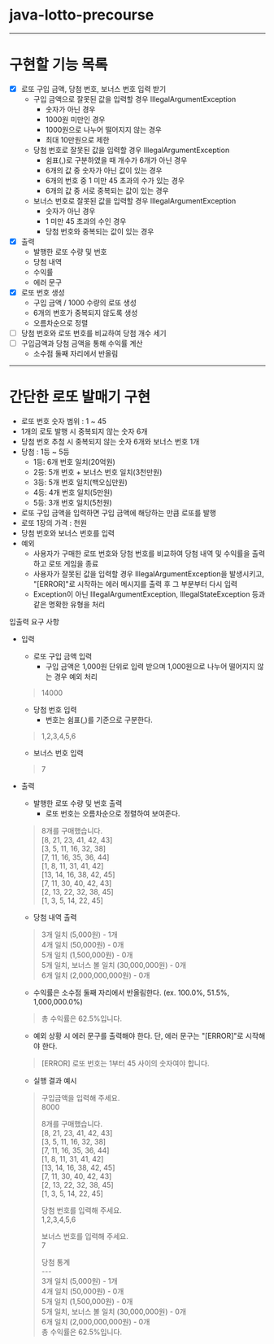 # java-lotto-precourse
- - - 
# 구현할 기능 목록
- [x] 로또 구입 금액, 당첨 번호, 보너스 번호 입력 받기
  - 구입 금액으로 잘못된 값을 입력할 경우 IllegalArgumentException
    - 숫자가 아닌 경우
    - 1000원 미만인 경우
    - 1000원으로 나누어 떨어지지 않는 경우
    - 최대 10만원으로 제한
  - 당첨 번호로 잘못된 값을 입력할 경우 IllegalArgumentException
    - 쉼표(,)로 구분하였을 때 개수가 6개가 아닌 경우
    - 6개의 값 중 숫자가 아닌 값이 있는 경우
    - 6개의 번호 중 1 미만 45 초과의 수가 있는 경우
    - 6개의 값 중 서로 중복되는 값이 있는 경우
  - 보너스 번호로 잘못된 값을 입력할 경우 IllegalArgumentException
    - 숫자가 아닌 경우
    - 1 미만 45 초과의 수인 경우
    - 당첨 번호와 중복되는 값이 있는 경우
- [x] 출력
  - 발행한 로또 수량 및 번호
  - 당첨 내역
  - 수익률
  - 에러 문구
- [x] 로또 번호 생성
  - 구입 금액 / 1000 수량의 로또 생성
  - 6개의 번호가 중복되지 않도록 생성
  - 오름차순으로 정렬
- [ ] 당첨 번호와 로또 번호를 비교하여 당첨 개수 세기
- [ ] 구입금액과 당첨 금액을 통해 수익률 계산
  - 소수점 둘째 자리에서 반올림
- - -
# 간단한 로또 발매기 구현
  * 로또 번호 숫자 범위 : 1 ~ 45   
  * 1개의 로토 발행 시 중복되지 않는 숫자 6개
  * 당첨 번호 추첨 시 중복되지 않는 숫자 6개와 보너스 번호 1개
  * 당첨 : 1등 ~ 5등
    * 1등: 6개 번호 일치(20억원)
    * 2등: 5개 번호 + 보너스 번호 일치(3천만원)
    * 3등: 5개 번호 일치(백오십만원)
    * 4등: 4개 번호 일치(5만원) 
    * 5등: 3개 번호 일치(5천원)
  * 로또 구입 금액을 입력하면 구입 금액에 해당하는 만큼 로또를 발행
  * 로또 1장의 가격 : 천원
  * 당첨 번호와 보너스 번호를 입력
  * 예외
    * 사용자가 구매한 로또 번호와 당첨 번호를 비교하여 당첨 내역 및 수익률을 출력하고 로또 게임을 종료
    * 사용자가 잘못된 값을 입력할 경우 IllegalArgumentException을 발생시키고, "[ERROR]"로 시작하는 에러 메시지를 출력 후 그 부분부터 다시 입력
    * Exception이 아닌 IllegalArgumentException, IllegalStateException 등과 같은 명확한 유형을 처리

입출력 요구 사항
* 입력
  * 로또 구입 금액 입력
    * 구입 금액은 1,000원 단위로 입력 받으며 1,000원으로 나누어 떨어지지 않는 경우 예외 처리
  > 14000
  * 당첨 번호 입력
    * 번호는 쉼표(,)를 기준으로 구분한다.
  > 1,2,3,4,5,6
  * 보너스 번호 입력
  > 7

* 출력
  * 발행한 로또 수량 및 번호 출력
    * 로또 번호는 오름차순으로 정렬하여 보여준다.
  > 8개를 구매했습니다.  
  > [8, 21, 23, 41, 42, 43]  
  > [3, 5, 11, 16, 32, 38]  
  > [7, 11, 16, 35, 36, 44]  
  > [1, 8, 11, 31, 41, 42]  
  > [13, 14, 16, 38, 42, 45]  
  > [7, 11, 30, 40, 42, 43]  
  > [2, 13, 22, 32, 38, 45]  
  > [1, 3, 5, 14, 22, 45]
  * 당첨 내역 출력
  > 3개 일치 (5,000원) - 1개  
  > 4개 일치 (50,000원) - 0개  
  > 5개 일치 (1,500,000원) - 0개  
  > 5개 일치, 보너스 볼 일치 (30,000,000원) - 0개  
  > 6개 일치 (2,000,000,000원) - 0개
  * 수익률은 소수점 둘째 자리에서 반올림한다. (ex. 100.0%, 51.5%, 1,000,000.0%)
  > 총 수익률은 62.5%입니다.
  * 예외 상황 시 에러 문구를 출력해야 한다. 단, 에러 문구는 "[ERROR]"로 시작해야 한다.
  > [ERROR] 로또 번호는 1부터 45 사이의 숫자여야 합니다.
  * 실행 결과 예시
  > 구입금액을 입력해 주세요.  
  > 8000
  >
  > 8개를 구매했습니다.  
  > [8, 21, 23, 41, 42, 43]  
  > [3, 5, 11, 16, 32, 38]  
  > [7, 11, 16, 35, 36, 44]  
  > [1, 8, 11, 31, 41, 42]  
  > [13, 14, 16, 38, 42, 45]  
  > [7, 11, 30, 40, 42, 43]  
  > [2, 13, 22, 32, 38, 45]  
  > [1, 3, 5, 14, 22, 45]
  > 
  > 당첨 번호를 입력해 주세요.   
  > 1,2,3,4,5,6
  >
  > 보너스 번호를 입력해 주세요.   
  > 7  
  > 
  > 당첨 통계  
  > \---  
  > 3개 일치 (5,000원) - 1개  
  > 4개 일치 (50,000원) - 0개  
  > 5개 일치 (1,500,000원) - 0개  
  > 5개 일치, 보너스 볼 일치 (30,000,000원) - 0개  
  > 6개 일치 (2,000,000,000원) - 0개  
  > 총 수익률은 62.5%입니다.